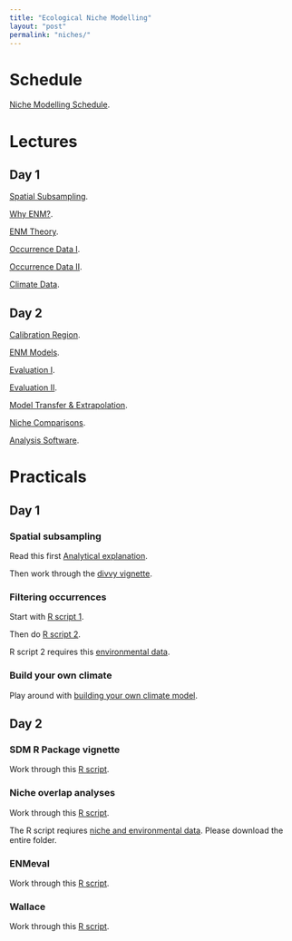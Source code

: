 ```yaml
---
title: "Ecological Niche Modelling"
layout: "post" 
permalink: "niches/"
---
```


# Schedule

[Niche Modelling Schedule](https://www.dropbox.com/s/ciz8bsbls65grwb/Schedule_ENM_Workshop.pdf?dl=0).

# Lectures 

## Day 1
[Spatial Subsampling](https://www.dropbox.com/s/jmxcilw9cibswg7/0.%20Spatially%20standardized%20subsampling.pdf?dl=0).

[Why ENM?](https://www.dropbox.com/s/fuiadgbylphuak3/1.%20Why%20do%20ENM.pdf?dl=0).

[ENM Theory](https://www.dropbox.com/s/lsxnhgoe8jv4daj/2.%20ENM%20Theory.pdf?dl=0).

[Occurrence Data I](https://www.dropbox.com/s/ihuynkw1qzlgfzg/3.%20Occurrence%20data%20I.pdf?dl=0).

[Occurrence Data II](https://www.dropbox.com/s/uy9oyoi7iwmsaxq/4.%20Occurrence%20data%20II.pdf?dl=0).

[Climate Data](https://www.dropbox.com/s/ufei64ait4gqelo/5.%20Climate%20Data.pdf?dl=0).

## Day 2

[Calibration Region](https://www.dropbox.com/s/i3soh1x4zkrmd6d/6.%20Calibration%20region.pdf?dl=0).

[ENM Models](https://www.dropbox.com/s/u3hlxv83a8awm96/7.%20ENM%20models.pdf?dl=0).

[Evaluation I](https://www.dropbox.com/s/r22vz51yqcrj11v/8.%20Evaluation%20I.pdf?dl=0).

[Evaluation II](https://www.dropbox.com/s/40be9q02ax3dulu/9.%20Evaluation%20II.pdf?dl=0).

[Model Transfer & Extrapolation](https://www.dropbox.com/s/mkmclxwsl4lhia6/10.%20Model%20transfer%20%26%20extrapolation.pdf?dl=0).

[Niche Comparisons](https://www.dropbox.com/s/2dlv4b61lc8dp4g/11.%20Niche%20comparisons.pdf?dl=0).

[Analysis Software](https://www.dropbox.com/s/6ijyyesdjrx3kv1/12.%20Analysis%20Packages.pdf?dl=0).

# Practicals

## Day 1

### Spatial subsampling 

Read this first [Analytical explanation](https://www.dropbox.com/s/xh516ls03phg9i3/how-subsampling-works_2022-05-04.pdf?dl=0).

Then work through the [divvy vignette](https://www.dropbox.com/s/g5c7hbdjp86hu20/divvy-vignette.html?dl=0).

### Filtering occurrences 

Start with [R script 1](https://www.dropbox.com/s/kh4r0h06dc6arhc/1.%20FilterGeographically_spThin.R?dl=0).

Then do [R script 2](https://www.dropbox.com/scl/fi/anh0wg3kdde6z2jvu6sdr/2.-FilterEnvironmentally_NEW.R?rlkey=0ihr52h5cnllf4ytbl6m5m40y&dl=0).

R script 2 requires this [environmental data](https://www.dropbox.com/s/5ey5lp15llf6brs/EnvData.zip?dl=0).

### Build your own climate 

Play around with [building your own climate model](http://www.buildyourownearth.com).

## Day 2

### SDM R Package vignette 

Work through this [R script](https://www.dropbox.com/s/flbdpnoksmde0vd/sdm%20practical.R?dl=0).

### Niche overlap analyses

Work through this [R script](https://www.dropbox.com/s/dntzstcxcysfrpl/Niche%20overlap.R?dl=0). 

The R script reqiures [niche and environmental data](https://www.dropbox.com/sh/79gbgth3hou3uri/AAAd-0N4X9KNon6LQ8AgfOBJa?dl=0).
Please download the entire folder. 

### ENMeval 

Work through this [R script](https://www.dropbox.com/s/bcnn4qx8imb163c/ENMeval.R?dl=0).

### Wallace 

Work through this [R script](https://www.dropbox.com/s/bk0uc04ajvkudyb/Wallace.R?dl=0).


